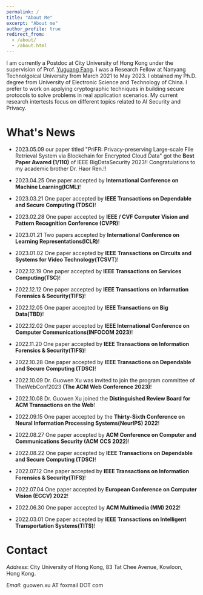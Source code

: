 ```yaml
---
permalink: /
title: "About Me"
excerpt: "About me"
author_profile: true
redirect_from: 
  - /about/
  - /about.html
---
```


 I am currently a Postdoc at City University of Hong Kong under the supervision of Prof. [Yuguang Fang](https://www.cs.cityu.edu.hk/~yugufang/). I was a  Research  Fellow at Nanyang Technolgoical University from March 2021 to May 2023. I obtained my Ph.D. degree from University of Electronic Science and Technology of China. I prefer to work on applying cryptographic techniques in building secure protocols to solve problems in real application scenarios. My current research intertests focus on different topics related to AI Security and Privacy.


What's News
======
- 2023.05.09 our paper titled "PriFR: Privacy-preserving Large-scale File Retrieval System via Blockchain for Encrypted Cloud Data" got the **Best Paper Awared (1/110)** of IEEE BigDataSecurity 2023!! Congratulations to my academic brother Dr. Haor Ren.!!

- 2023.04.25 One paper  accepted by **International Conference on Machine Learning(ICML)**!
- 2023.03.21 One paper  accepted by **IEEE Transactions on Dependable and Secure Computing (TDSC)**!
- 2023.02.28 One paper accepted by **IEEE / CVF Computer Vision and Pattern Recognition Conference (CVPR)**!
- 2023.01.21 Two papers accepted by **International Conference on Learning Representations(ICLR)**!
- 2023.01.02 One paper accepted by **IEEE Transactions on Circuits and Systems for Video Technology(TCSVT)**!
- 2022.12.19 One paper accepted by **IEEE Transactions on Services Computing(TSC)**!
- 2022.12.12 One paper accepted by **IEEE Transactions on Information Forensics & Security(TIFS)**!
- 2022.12.05 One paper accepted by **IEEE Transactions on Big Data(TBD)**!
- 2022.12.02 One paper accepted by **IEEE International Conference on Computer Communications(INFOCOM 2023)**!
- 2022.11.20 One paper accepted by **IEEE Transactions on Information Forensics & Security(TIFS)**!
- 2022.10.28 One paper  accepted by **IEEE Transactions on Dependable and Secure Computing (TDSC)**!
- 2022.10.09 Dr. Guowen Xu was invited to join the program committee of TheWebConf2023 **(The ACM
Web Conference 2023)**!
- 2022.10.08 Dr. Guowen Xu joined the **Distinguished Review Board for ACM Transactions on the Web**!
- 2022.09.15 One paper  accepted by the **Thirty-Sixth Conference on Neural Information Processing Systems(NeurIPS) 2022**! 
- 2022.08.27 One paper  accepted by **ACM Conference on Computer and Communications Security (ACM CCS
2022)**!
- 2022.08.22 One paper  accepted by **IEEE Transactions on Dependable and Secure Computing (TDSC)**!
- 2022.07.12 One paper accepted by **IEEE Transactions on Information Forensics & Security(TIFS)**!
- 2022.07.04 One paper accepted by **European Conference on Computer Vision (ECCV) 2022**!
- 2022.06.30 One paper accepted by **ACM Multimedia (MM) 2022**! 
- 2022.03.01 One paper accepted by **IEEE Transactions on Intelligent Transportation Systems(TITS)**!



Contact
======
*Address*: City University of Hong Kong, 83 Tat Chee Avenue, Kowloon, Hong Kong.

*Email*: guowen.xu AT foxmail DOT com


